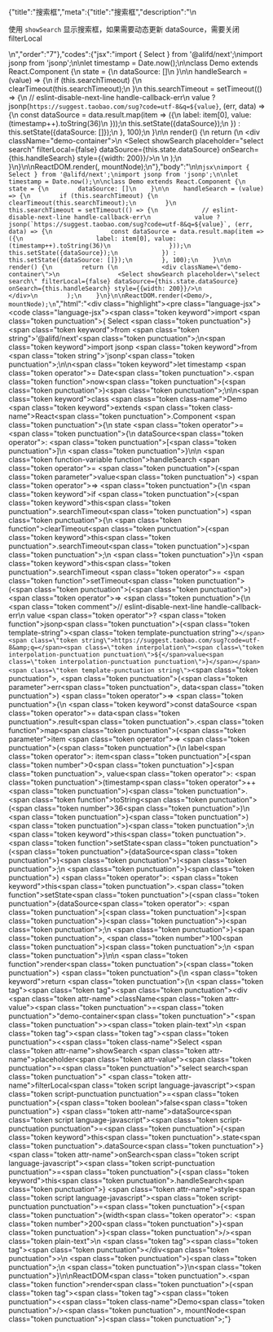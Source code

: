 {"title":"搜索框","meta":{"title":"搜索框","description":"\n<p>使用 <code>showSearch</code> 显示搜索框，如果需要动态更新 dataSource，需要关闭 filterLocal</p>\n","order":"7"},"codes":{"jsx":"import { Select } from '@alifd/next';\nimport jsonp from 'jsonp';\n\nlet timestamp = Date.now();\n\nclass Demo extends React.Component {\n    state = {\n        dataSource: []\n    }\n\n    handleSearch = (value) => {\n        if (this.searchTimeout) {\n            clearTimeout(this.searchTimeout);\n        }\n        this.searchTimeout = setTimeout(() => {\n            // eslint-disable-next-line handle-callback-err\n            value ? jsonp(`https://suggest.taobao.com/sug?code=utf-8&q=${value}`, (err, data) => {\n                const dataSource = data.result.map(item => ({\n                    label: item[0], value: (timestamp++).toString(36)\n                }));\n                this.setState({dataSource});\n            }) : this.setState({dataSource: []});\n        }, 100);\n    }\n\n    render() {\n        return (\n            <div className=\"demo-container\">\n                <Select showSearch placeholder=\"select search\" filterLocal={false} dataSource={this.state.dataSource} onSearch={this.handleSearch} style={{width: 200}}/>\n            </div>\n        );\n    }\n}\n\nReactDOM.render(<Demo/>, mountNode);\n"},"body":"\n\n````jsx\nimport { Select } from '@alifd/next';\nimport jsonp from 'jsonp';\n\nlet timestamp = Date.now();\n\nclass Demo extends React.Component {\n    state = {\n        dataSource: []\n    }\n\n    handleSearch = (value) => {\n        if (this.searchTimeout) {\n            clearTimeout(this.searchTimeout);\n        }\n        this.searchTimeout = setTimeout(() => {\n            // eslint-disable-next-line handle-callback-err\n            value ? jsonp(`https://suggest.taobao.com/sug?code=utf-8&q=${value}`, (err, data) => {\n                const dataSource = data.result.map(item => ({\n                    label: item[0], value: (timestamp++).toString(36)\n                }));\n                this.setState({dataSource});\n            }) : this.setState({dataSource: []});\n        }, 100);\n    }\n\n    render() {\n        return (\n            <div className=\"demo-container\">\n                <Select showSearch placeholder=\"select search\" filterLocal={false} dataSource={this.state.dataSource} onSearch={this.handleSearch} style={{width: 200}}/>\n            </div>\n        );\n    }\n}\n\nReactDOM.render(<Demo/>, mountNode);\n````","html":"<script>(function(){'use strict';\n\nvar _createClass = function () { function defineProperties(target, props) { for (var i = 0; i < props.length; i++) { var descriptor = props[i]; descriptor.enumerable = descriptor.enumerable || false; descriptor.configurable = true; if (\"value\" in descriptor) descriptor.writable = true; Object.defineProperty(target, descriptor.key, descriptor); } } return function (Constructor, protoProps, staticProps) { if (protoProps) defineProperties(Constructor.prototype, protoProps); if (staticProps) defineProperties(Constructor, staticProps); return Constructor; }; }();\n\nvar _next = require('@alifd/next');\n\nvar _jsonp = require('jsonp');\n\nvar _jsonp2 = _interopRequireDefault(_jsonp);\n\nfunction _interopRequireDefault(obj) { return obj && obj.__esModule ? obj : { default: obj }; }\n\nfunction _classCallCheck(instance, Constructor) { if (!(instance instanceof Constructor)) { throw new TypeError(\"Cannot call a class as a function\"); } }\n\nfunction _possibleConstructorReturn(self, call) { if (!self) { throw new ReferenceError(\"this hasn't been initialised - super() hasn't been called\"); } return call && (typeof call === \"object\" || typeof call === \"function\") ? call : self; }\n\nfunction _inherits(subClass, superClass) { if (typeof superClass !== \"function\" && superClass !== null) { throw new TypeError(\"Super expression must either be null or a function, not \" + typeof superClass); } subClass.prototype = Object.create(superClass && superClass.prototype, { constructor: { value: subClass, enumerable: false, writable: true, configurable: true } }); if (superClass) Object.setPrototypeOf ? Object.setPrototypeOf(subClass, superClass) : subClass.__proto__ = superClass; }\n\nvar timestamp = Date.now();\n\nvar Demo = function (_React$Component) {\n    _inherits(Demo, _React$Component);\n\n    function Demo() {\n        var _ref;\n\n        var _temp, _this, _ret;\n\n        _classCallCheck(this, Demo);\n\n        for (var _len = arguments.length, args = Array(_len), _key = 0; _key < _len; _key++) {\n            args[_key] = arguments[_key];\n        }\n\n        return _ret = (_temp = (_this = _possibleConstructorReturn(this, (_ref = Demo.__proto__ || Object.getPrototypeOf(Demo)).call.apply(_ref, [this].concat(args))), _this), _this.state = {\n            dataSource: []\n        }, _this.handleSearch = function (value) {\n            if (_this.searchTimeout) {\n                clearTimeout(_this.searchTimeout);\n            }\n            _this.searchTimeout = setTimeout(function () {\n                // eslint-disable-next-line handle-callback-err\n                value ? (0, _jsonp2.default)('https://suggest.taobao.com/sug?code=utf-8&q=' + value, function (err, data) {\n                    var dataSource = data.result.map(function (item) {\n                        return {\n                            label: item[0], value: (timestamp++).toString(36)\n                        };\n                    });\n                    _this.setState({ dataSource: dataSource });\n                }) : _this.setState({ dataSource: [] });\n            }, 100);\n        }, _temp), _possibleConstructorReturn(_this, _ret);\n    }\n\n    _createClass(Demo, [{\n        key: 'render',\n        value: function render() {\n            return React.createElement(\n                'div',\n                { className: 'demo-container' },\n                React.createElement(_next.Select, { showSearch: true, placeholder: 'select search', filterLocal: false, dataSource: this.state.dataSource, onSearch: this.handleSearch, style: { width: 200 } })\n            );\n        }\n    }]);\n\n    return Demo;\n}(React.Component);\n\nReactDOM.render(React.createElement(Demo, null), mountNode);})()</script><div class=\"highlight\"><pre class=\"language-jsx\"><code class=\"language-jsx\"><span class=\"token keyword\">import</span> <span class=\"token punctuation\">{</span> Select <span class=\"token punctuation\">}</span> <span class=\"token keyword\">from</span> <span class=\"token string\">'@alifd/next'</span><span class=\"token punctuation\">;</span>\n<span class=\"token keyword\">import</span> jsonp <span class=\"token keyword\">from</span> <span class=\"token string\">'jsonp'</span><span class=\"token punctuation\">;</span>\n\n<span class=\"token keyword\">let</span> timestamp <span class=\"token operator\">=</span> Date<span class=\"token punctuation\">.</span><span class=\"token function\">now</span><span class=\"token punctuation\">(</span><span class=\"token punctuation\">)</span><span class=\"token punctuation\">;</span>\n\n<span class=\"token keyword\">class</span> <span class=\"token class-name\">Demo</span> <span class=\"token keyword\">extends</span> <span class=\"token class-name\">React<span class=\"token punctuation\">.</span>Component</span> <span class=\"token punctuation\">{</span>\n    state <span class=\"token operator\">=</span> <span class=\"token punctuation\">{</span>\n        dataSource<span class=\"token operator\">:</span> <span class=\"token punctuation\">[</span><span class=\"token punctuation\">]</span>\n    <span class=\"token punctuation\">}</span>\n\n    <span class=\"token function-variable function\">handleSearch</span> <span class=\"token operator\">=</span> <span class=\"token punctuation\">(</span><span class=\"token parameter\">value</span><span class=\"token punctuation\">)</span> <span class=\"token operator\">=></span> <span class=\"token punctuation\">{</span>\n        <span class=\"token keyword\">if</span> <span class=\"token punctuation\">(</span><span class=\"token keyword\">this</span><span class=\"token punctuation\">.</span>searchTimeout<span class=\"token punctuation\">)</span> <span class=\"token punctuation\">{</span>\n            <span class=\"token function\">clearTimeout</span><span class=\"token punctuation\">(</span><span class=\"token keyword\">this</span><span class=\"token punctuation\">.</span>searchTimeout<span class=\"token punctuation\">)</span><span class=\"token punctuation\">;</span>\n        <span class=\"token punctuation\">}</span>\n        <span class=\"token keyword\">this</span><span class=\"token punctuation\">.</span>searchTimeout <span class=\"token operator\">=</span> <span class=\"token function\">setTimeout</span><span class=\"token punctuation\">(</span><span class=\"token punctuation\">(</span><span class=\"token punctuation\">)</span> <span class=\"token operator\">=></span> <span class=\"token punctuation\">{</span>\n            <span class=\"token comment\">// eslint-disable-next-line handle-callback-err</span>\n            value <span class=\"token operator\">?</span> <span class=\"token function\">jsonp</span><span class=\"token punctuation\">(</span><span class=\"token template-string\"><span class=\"token template-punctuation string\">`</span><span class=\"token string\">https://suggest.taobao.com/sug?code=utf-8&amp;q=</span><span class=\"token interpolation\"><span class=\"token interpolation-punctuation punctuation\">${</span>value<span class=\"token interpolation-punctuation punctuation\">}</span></span><span class=\"token template-punctuation string\">`</span></span><span class=\"token punctuation\">,</span> <span class=\"token punctuation\">(</span><span class=\"token parameter\">err<span class=\"token punctuation\">,</span> data</span><span class=\"token punctuation\">)</span> <span class=\"token operator\">=></span> <span class=\"token punctuation\">{</span>\n                <span class=\"token keyword\">const</span> dataSource <span class=\"token operator\">=</span> data<span class=\"token punctuation\">.</span>result<span class=\"token punctuation\">.</span><span class=\"token function\">map</span><span class=\"token punctuation\">(</span><span class=\"token parameter\">item</span> <span class=\"token operator\">=></span> <span class=\"token punctuation\">(</span><span class=\"token punctuation\">{</span>\n                    label<span class=\"token operator\">:</span> item<span class=\"token punctuation\">[</span><span class=\"token number\">0</span><span class=\"token punctuation\">]</span><span class=\"token punctuation\">,</span> value<span class=\"token operator\">:</span> <span class=\"token punctuation\">(</span>timestamp<span class=\"token operator\">++</span><span class=\"token punctuation\">)</span><span class=\"token punctuation\">.</span><span class=\"token function\">toString</span><span class=\"token punctuation\">(</span><span class=\"token number\">36</span><span class=\"token punctuation\">)</span>\n                <span class=\"token punctuation\">}</span><span class=\"token punctuation\">)</span><span class=\"token punctuation\">)</span><span class=\"token punctuation\">;</span>\n                <span class=\"token keyword\">this</span><span class=\"token punctuation\">.</span><span class=\"token function\">setState</span><span class=\"token punctuation\">(</span><span class=\"token punctuation\">{</span>dataSource<span class=\"token punctuation\">}</span><span class=\"token punctuation\">)</span><span class=\"token punctuation\">;</span>\n            <span class=\"token punctuation\">}</span><span class=\"token punctuation\">)</span> <span class=\"token operator\">:</span> <span class=\"token keyword\">this</span><span class=\"token punctuation\">.</span><span class=\"token function\">setState</span><span class=\"token punctuation\">(</span><span class=\"token punctuation\">{</span>dataSource<span class=\"token operator\">:</span> <span class=\"token punctuation\">[</span><span class=\"token punctuation\">]</span><span class=\"token punctuation\">}</span><span class=\"token punctuation\">)</span><span class=\"token punctuation\">;</span>\n        <span class=\"token punctuation\">}</span><span class=\"token punctuation\">,</span> <span class=\"token number\">100</span><span class=\"token punctuation\">)</span><span class=\"token punctuation\">;</span>\n    <span class=\"token punctuation\">}</span>\n\n    <span class=\"token function\">render</span><span class=\"token punctuation\">(</span><span class=\"token punctuation\">)</span> <span class=\"token punctuation\">{</span>\n        <span class=\"token keyword\">return</span> <span class=\"token punctuation\">(</span>\n            <span class=\"token tag\"><span class=\"token tag\"><span class=\"token punctuation\">&lt;</span>div</span> <span class=\"token attr-name\">className</span><span class=\"token attr-value\"><span class=\"token punctuation\">=</span><span class=\"token punctuation\">\"</span>demo-container<span class=\"token punctuation\">\"</span></span><span class=\"token punctuation\">></span></span><span class=\"token plain-text\">\n                </span><span class=\"token tag\"><span class=\"token tag\"><span class=\"token punctuation\">&lt;</span><span class=\"token class-name\">Select</span></span> <span class=\"token attr-name\">showSearch</span> <span class=\"token attr-name\">placeholder</span><span class=\"token attr-value\"><span class=\"token punctuation\">=</span><span class=\"token punctuation\">\"</span>select search<span class=\"token punctuation\">\"</span></span> <span class=\"token attr-name\">filterLocal</span><span class=\"token script language-javascript\"><span class=\"token script-punctuation punctuation\">=</span><span class=\"token punctuation\">{</span><span class=\"token boolean\">false</span><span class=\"token punctuation\">}</span></span> <span class=\"token attr-name\">dataSource</span><span class=\"token script language-javascript\"><span class=\"token script-punctuation punctuation\">=</span><span class=\"token punctuation\">{</span><span class=\"token keyword\">this</span><span class=\"token punctuation\">.</span>state<span class=\"token punctuation\">.</span>dataSource<span class=\"token punctuation\">}</span></span> <span class=\"token attr-name\">onSearch</span><span class=\"token script language-javascript\"><span class=\"token script-punctuation punctuation\">=</span><span class=\"token punctuation\">{</span><span class=\"token keyword\">this</span><span class=\"token punctuation\">.</span>handleSearch<span class=\"token punctuation\">}</span></span> <span class=\"token attr-name\">style</span><span class=\"token script language-javascript\"><span class=\"token script-punctuation punctuation\">=</span><span class=\"token punctuation\">{</span><span class=\"token punctuation\">{</span>width<span class=\"token operator\">:</span> <span class=\"token number\">200</span><span class=\"token punctuation\">}</span><span class=\"token punctuation\">}</span></span><span class=\"token punctuation\">/></span></span><span class=\"token plain-text\">\n            </span><span class=\"token tag\"><span class=\"token tag\"><span class=\"token punctuation\">&lt;/</span>div</span><span class=\"token punctuation\">></span></span>\n        <span class=\"token punctuation\">)</span><span class=\"token punctuation\">;</span>\n    <span class=\"token punctuation\">}</span>\n<span class=\"token punctuation\">}</span>\n\nReactDOM<span class=\"token punctuation\">.</span><span class=\"token function\">render</span><span class=\"token punctuation\">(</span><span class=\"token tag\"><span class=\"token tag\"><span class=\"token punctuation\">&lt;</span><span class=\"token class-name\">Demo</span></span><span class=\"token punctuation\">/></span></span><span class=\"token punctuation\">,</span> mountNode<span class=\"token punctuation\">)</span><span class=\"token punctuation\">;</span></code></pre></div>"}